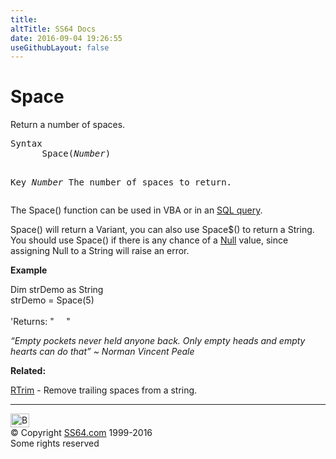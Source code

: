 ```yaml
---
title:
altTitle: SS64 Docs
date: 2016-09-04 19:26:55
useGithubLayout: false
---
```

<!-- #BeginLibraryItem "/Library/head_access.lbi" --><!-- #EndLibraryItem --><h1>Space</h1>
<p>  Return a number of spaces.</p>
<pre>Syntax
      Space(<i>Number</i>)

Key
   <i>Number</i>  The number of spaces to return.</pre>
<p>The Space() function can be used in VBA or in an <a href="syntax-functions.html">SQL query</a>.</p>
<p><span class="code">Space()</span> will return a Variant, you can also use <span class="code">Space$()</span> to return a String. <br>
You should use <span class="code">Space()</span> if there is any chance of a <a href="syntax-null.html">Null</a> value, since assigning Null to a String will raise an error. </p>
<p><b>Example</b></p>
<p><span class="code">Dim strDemo as String <br>
strDemo = Space(5)<br>
<br> 
</span>'Returns: <span class="code">"&nbsp;&nbsp;&nbsp;&nbsp;&nbsp;" </span></p>
<p class="quote"><i>“Empty pockets never held anyone back. Only empty heads and empty hearts can do that” ~ Norman Vincent Peale</i></p>
<p><b>Related:</b></p>
<p><a href="rtrim.html">RTrim</a> - Remove trailing spaces from a string.</p><!-- #BeginLibraryItem "/Library/foot_access.lbi" --><p>
<!-- access -->

<hr>
<div id="bl" class="footer"><a href="space.html#"><img src="../images/top.png" width="30" height="22" alt="Back to the Top"></a></div>
<div id="br" class="footer, tagline">© Copyright <a href="../index.html">SS64.com</a> 1999-2016<br>
Some rights reserved</div><!-- #EndLibraryItem -->


